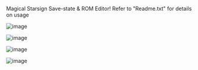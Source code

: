 Magical Starsign Save-state & ROM Editor!
Refer to "Readme.txt" for details on usage

![image](https://github.com/trainer17/Magical-Editor/assets/30917437/e8a7e4ba-ff22-40e5-a767-40b08419ab20)

![image](https://github.com/trainer17/Magical-Editor/assets/30917437/e292764a-f7ad-40f2-bcd1-92e68f0af7f3)

![image](https://github.com/user-attachments/assets/606847ae-6a88-43b9-a233-84600dae796c)

![image](https://github.com/user-attachments/assets/accf5443-a558-43a6-b9ab-16cc33cb923b)

